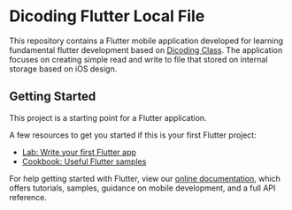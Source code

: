 # Dicoding Flutter Local File

This repository contains a Flutter mobile application developed for learning fundamental flutter development based on [Dicoding Class](https://www.dicoding.com/academies/195). The application focuses on creating simple read and write to file that stored on internal storage based on iOS design.

## Getting Started

This project is a starting point for a Flutter application.

A few resources to get you started if this is your first Flutter project:

- [Lab: Write your first Flutter app](https://flutter.dev/docs/get-started/codelab)
- [Cookbook: Useful Flutter samples](https://flutter.dev/docs/cookbook)

For help getting started with Flutter, view our
[online documentation](https://flutter.dev/docs), which offers tutorials,
samples, guidance on mobile development, and a full API reference.
